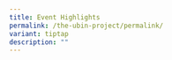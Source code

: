 ```yaml
---
title: Event Highlights
permalink: /the-ubin-project/permalink/
variant: tiptap
description: ""
---
```

<p></p>